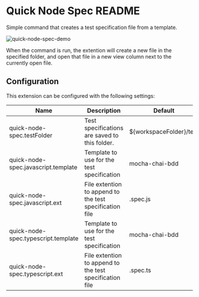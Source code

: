 # Quick Node Spec README

Simple command that creates a test specification file from a template.

![quick-node-spec-demo](https://user-images.githubusercontent.com/60967674/118962716-f51bb000-b965-11eb-8a5e-68d05b82e8b5.gif)

When the command is run, the extention will create a new file in the specified folder, and open that file in a new view column next to the currently open file.

## Configuration

This extension can be configured with the following settings:

| Name                                |	Description	                                            | Default                   |
|-------------------------------------|---------------------------------------------------------|---------------------------|
| quick-node-spec.testFolder	        | Test specifications are saved to this folder.	          | ${workspaceFolder}/test   |
| quick-node-spec.javascript.template	| Template to use for the test specification	            | mocha-chai-bdd            |
| quick-node-spec.javascript.ext	    | File extention to append to the test specification file	| .spec.js                  |
| quick-node-spec.typescript.template	| Template to use for the test specification	            | mocha-chai-bdd            |
| quick-node-spec.typescript.ext	    | File extention to append to the test specification file	| .spec.ts                  |
